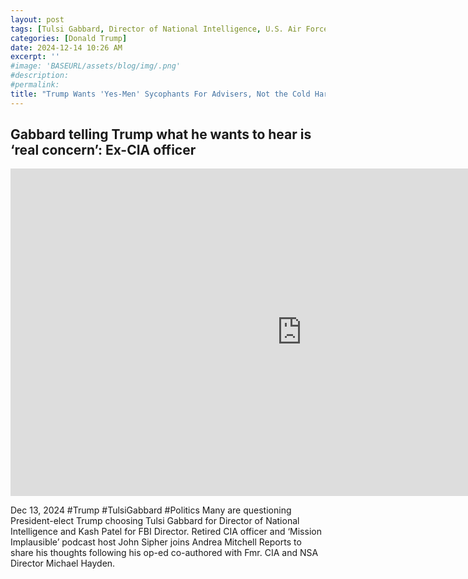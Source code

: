 ```yaml
---
layout: post
tags: [Tulsi Gabbard, Director of National Intelligence, U.S. Air Force Intelligence, Surveillance, and Reconnaissance (USAF ISR), U.S. Army Intelligence, Central Intelligence Agency (CIA), Coast Guard Intelligence, Defense Intelligence Agency (DIA), Department of Energy (DOE), Department of Homeland Security (DHS), Department of State (State), Department of the Treasury (Treasury), Drug Enforcement Administration (DOE), Federal Bureau of Investigation (FBI), Marine Corps Intelligence, National Geospatial-Intelligence Agency (NGA), National Reconnaissance Office (NRO), National Security Agency/Central Security Service (NSA), Navy Intelligence, Space Force Intelligence, Trump Administration, Trump Cabinet, Manchurian Candidate, politics]
categories: [Donald Trump]
date: 2024-12-14 10:26 AM
excerpt: ''
#image: 'BASEURL/assets/blog/img/.png'
#description:
#permalink:
title: "Trump Wants 'Yes-Men' Sycophants For Advisers, Not the Cold Hard Facts"
---
```



## Gabbard telling Trump what he wants to hear is ‘real concern’: Ex-CIA officer

<iframe width="932" height="524" src="https://www.youtube.com/embed/wz49MXGWlww" title="Gabbard telling Trump what he wants to hear is ‘real concern’: Ex-CIA officer" frameborder="0" allow="accelerometer; autoplay; clipboard-write; encrypted-media; gyroscope; picture-in-picture; web-share" referrerpolicy="strict-origin-when-cross-origin" allowfullscreen></iframe>

Dec 13, 2024  #Trump #TulsiGabbard #Politics
Many are questioning President-elect Trump choosing Tulsi Gabbard for Director of National Intelligence and Kash Patel for FBI Director. Retired CIA officer and ‘Mission Implausible’ podcast host John Sipher joins Andrea Mitchell Reports to share his thoughts following his op-ed co-authored with Fmr. CIA and NSA Director Michael Hayden.
